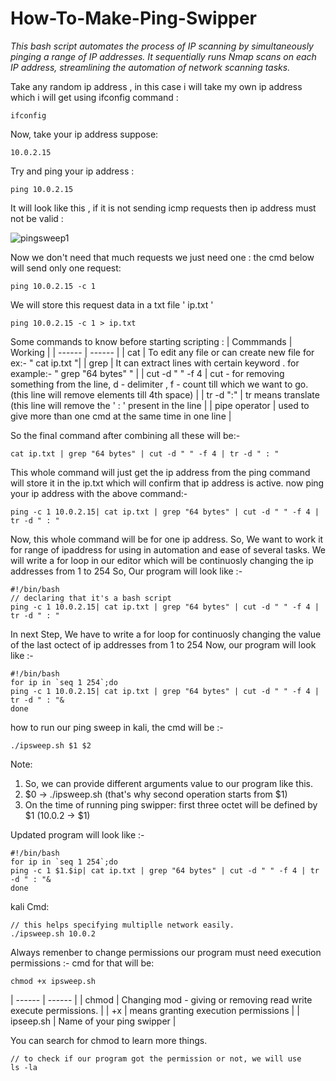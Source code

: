 # How-To-Make-Ping-Swipper
_This bash script automates the process of IP scanning by simultaneously pinging a range of IP addresses. It sequentially runs Nmap scans on each IP address, streamlining the automation of network scanning tasks._

Take any random ip address , in this case i will take my own ip address which i will get using ifconfig command :

```
ifconfig
```
Now, take your ip address suppose: 
```
10.0.2.15
```
Try and ping your ip address :

```
ping 10.0.2.15
```


It will look like this , if it is not sending icmp requests then ip address must not be valid :

![pingsweep1](https://github.com/user-attachments/assets/2119254d-e1e7-4262-a9a9-640b978d86ea)

Now we don't need that much requests we just need one :
the cmd below will send only one request:

```
ping 10.0.2.15 -c 1
```

We will store this request data in a txt file ' ip.txt '

```
ping 10.0.2.15 -c 1 > ip.txt 
```

Some commands to know before starting scripting :
| Commmands                   | Working |
| ------                      | ------ |
| cat                         | To edit any file or can create new file for ex:- " cat ip.txt "|
| grep                        | It can extract lines with certain keyword . for example:- " grep "64 bytes" " |
| cut -d " " -f 4             | cut - for removing something from the line, d - delimiter , f - count till which we want to go. (this line will remove elements till 4th space) |
| tr -d ":"                   | tr means translate (this line will remove the ' : ' present in the line |
|  pipe operator         | used to give more than one cmd at the same time in one line |

So the final command after combining all these will be:-

```
cat ip.txt | grep "64 bytes" | cut -d " " -f 4 | tr -d " : "
```

This whole command will just get the ip address from the ping command will store it in the ip.txt which will confirm that ip address is active.
now ping your ip address with the above command:-

```
ping -c 1 10.0.2.15| cat ip.txt | grep "64 bytes" | cut -d " " -f 4 | tr -d " : "
```
Now, this whole command will be for one ip address. So, We want to work it for range of ipaddress for using in automation and ease of several tasks.
We will write a for loop in our editor which will be continuosly changing the ip addresses from 1 to 254 So, Our program will look like :-

```
#!/bin/bash
// declaring that it's a bash script
ping -c 1 10.0.2.15| cat ip.txt | grep "64 bytes" | cut -d " " -f 4 | tr -d " : "
```
In next Step, We have to write a for loop for continuosly changing the value of the last octect of ip addresses from 1 to 254
Now, our program will look like :-

```
#!/bin/bash
for ip in `seq 1 254`;do
ping -c 1 10.0.2.15| cat ip.txt | grep "64 bytes" | cut -d " " -f 4 | tr -d " : "&
done
```
how to run our ping sweep in kali, the cmd will be :-
```
./ipsweep.sh $1 $2 
```
Note:
 1. So, we can provide different arguments value to our program like this.
 2. $0 ->  ./ipsweep.sh  (that's why second operation starts from $1)
 3. On the time of running ping swipper: first three octet will be defined by $1 (10.0.2 -> $1)
 
Updated program will look like :-

```
#!/bin/bash
for ip in `seq 1 254`;do
ping -c 1 $1.$ip| cat ip.txt | grep "64 bytes" | cut -d " " -f 4 | tr -d " : "&
done
```
kali Cmd:
```
// this helps specifying multiplle network easily.
./ipsweep.sh 10.0.2
```

Always remenber to change permissions our program must need execution permissions :-
cmd for that will be:
```
chmod +x ipsweep.sh
```
                 
| ------ | ------ |
| chmod | Changing mod - giving or removing read write execute permissions. |
| +x | means granting execution permissions  |
| ipseep.sh  | Name of your ping swipper |


You can search for chmod to learn more things.

```
// to check if our program got the permission or not, we will use
ls -la
```









